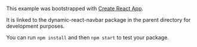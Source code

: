 This example was bootstrapped with [Create React App](https://github.com/facebook/create-react-app).

It is linked to the dynamic-react-navbar package in the parent directory for development purposes.

You can run `npm install` and then `npm start` to test your package.

